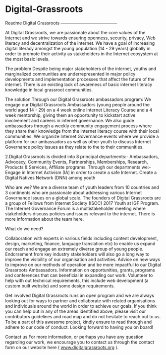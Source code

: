 # Digital-Grassroots
Readme
Digital Grassroots 
—————————————

At Digital Grassroots, we are passionate about the core values of the Internet and we strive towards ensuring openness, security, privacy, Web literacy and decentralization of the internet.
We have a goal of increasing digital literacy amongst the young population (14 - 29 years) globally in order to promote their activity as stakeholders in the Internet ecosystem at the most basic levels.

The problem
Despite being major stakeholders of the internet, youths and marginalized communities are underrepresented in major policy developments and implementation processes that affect the future of the internet.
There is an existing lack of awareness of basic internet literacy knowledge in local grassroot communities.

The solution 
Through our Digital Grassroots ambassadors program:
 We engage our Digital Grassroots Ambassadors (young people around the world aged 14 - 29) on a 4 week online Internet Literacy Course and a 4 week mentorship, giving them an opportunity to kickstart active involvement and careers in internet governance. 
We also guide ambassadors through a weekly community engagement process where they share their knowledge from the internet literacy course with their local communities.
We organize Internet Governance events where we provide a platform for our ambassadors as well as other youth to discuss Internet Governance policy issues as they relate to the to their communities.


 2.Digital Grassroots is divided into 8 principal departments:- Ambassadors, Advocacy, Community Events, Partnerships, Memberships, Research, Products & Services, Affiliate programs.
Through our departments we:-
Engage in Internet Activism (IA) in order to create a safe Internet.
Create a Digital Natives Network (DNN) among youth

Who are we?
We are a diverse team of youth leaders from 10 countries and 3 continents who are passionate about addressing various Internet Governance Issues on a global scale.
The founders of Digital Grassroots are a group of Fellows from Internet Society (ISOC) 2017 Youth at IGF Program. The Internet Governance Forum is a multistakeholder meeting where stakeholders discuss policies and issues relevant to the internet. There is more information about the team here. 


What do we need?

Collaboration with experts in various fields including content development, design, marketing, finance, language translation etc) to enable us expand our reach and engage an extremely diverse group of young people. 
Endorsement from key industry stakeholders will also go a long way to improve the visibility of our organisation and activities. 
Advice on new ways to improve on our methods of operation and be more impactful to our Digital Grassroots Ambassadors. 
Information on opportunities, grants, programs and conferences that can beneficial in expanding our work. 
Volunteer to help with out technical requirements, this include web development (a custom built website) and some design requirements. 

Get involved 
Digital Grassroots runs an open program and we are always looking out for ways to partner and collaborate with related organisations and individuals around the world in order to achieve our goals. If you think you can help out in any of the areas identified above, please visit our contributors guidelines and road map and do not hesitate to reach out to us. To be a part of this awesome project, kindly ensure to read through and adhere to our code of conduct.
Looking forward to having you on board!


Contact us
For more information, or perhaps you have any question regarding our work, we encourage you to contact us through the contact form on our website here ( www.digitalgrassroots.org ).



